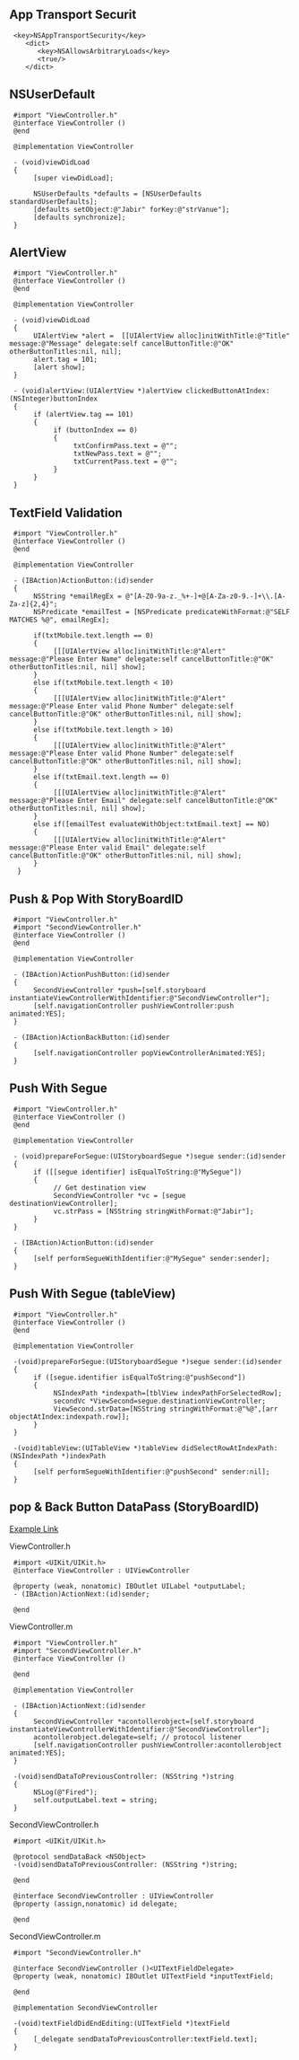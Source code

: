 <h2>App Transport Securit</h2>

     <key>NSAppTransportSecurity</key>
        <dict>
           <key>NSAllowsArbitraryLoads</key>
           <true/>
        </dict>

<h2>NSUserDefault</h2>

     #import "ViewController.h"
     @interface ViewController ()
     @end
     
     @implementation ViewController
     
     - (void)viewDidLoad
     {
          [super viewDidLoad];
    
          NSUserDefaults *defaults = [NSUserDefaults standardUserDefaults];
          [defaults setObject:@"Jabir" forKey:@"strVanue"];
          [defaults synchronize];
     }


<h2>AlertView</h2>

     #import "ViewController.h"
     @interface ViewController ()
     @end
     
     @implementation ViewController
     
     - (void)viewDidLoad 
     {     
          UIAlertView *alert =  [[UIAlertView alloc]initWithTitle:@"Title" message:@"Message" delegate:self cancelButtonTitle:@"OK" otherButtonTitles:nil, nil];
          alert.tag = 101;
          [alert show];
     }
     
     - (void)alertView:(UIAlertView *)alertView clickedButtonAtIndex:(NSInteger)buttonIndex
     {
          if (alertView.tag == 101)
          {
               if (buttonIndex == 0)
               {
                    txtConfirmPass.text = @"";
                    txtNewPass.text = @"";
                    txtCurrentPass.text = @"";
               }
          }
     }
     
<h2>TextField Validation</h2>

     #import "ViewController.h"
     @interface ViewController ()
     @end
     
     @implementation ViewController
     
     - (IBAction)ActionButton:(id)sender
     {
          NSString *emailRegEx = @"[A-Z0-9a-z._%+-]+@[A-Za-z0-9.-]+\\.[A-Za-z]{2,4}";
          NSPredicate *emailTest = [NSPredicate predicateWithFormat:@"SELF MATCHES %@", emailRegEx];
          
          if(txtMobile.text.length == 0)
          {
               [[[UIAlertView alloc]initWithTitle:@"Alert" message:@"Please Enter Name" delegate:self cancelButtonTitle:@"OK" otherButtonTitles:nil, nil] show];
          }
          else if(txtMobile.text.length < 10)
          {
               [[[UIAlertView alloc]initWithTitle:@"Alert" message:@"Please Enter valid Phone Number" delegate:self cancelButtonTitle:@"OK" otherButtonTitles:nil, nil] show];
          }
          else if(txtMobile.text.length > 10)
          {
               [[[UIAlertView alloc]initWithTitle:@"Alert" message:@"Please Enter valid Phone Number" delegate:self cancelButtonTitle:@"OK" otherButtonTitles:nil, nil] show];
          }
          else if(txtEmail.text.length == 0)
          {
               [[[UIAlertView alloc]initWithTitle:@"Alert" message:@"Please Enter Email" delegate:self cancelButtonTitle:@"OK" otherButtonTitles:nil, nil] show];
          }
          else if([emailTest evaluateWithObject:txtEmail.text] == NO)
          {
               [[[UIAlertView alloc]initWithTitle:@"Alert" message:@"Please Enter valid Email" delegate:self cancelButtonTitle:@"OK" otherButtonTitles:nil, nil] show];
          }
      }
          
<h2>Push & Pop With StoryBoardID</h2>
     
     #import "ViewController.h"
     #import "SecondViewController.h"
     @interface ViewController ()
     @end
     
     @implementation ViewController

     - (IBAction)ActionPushButton:(id)sender
     {
          SecondViewController *push=[self.storyboard instantiateViewControllerWithIdentifier:@"SecondViewController"];
          [self.navigationController pushViewController:push animated:YES];
     }
     
     - (IBAction)ActionBackButton:(id)sender
     {
          [self.navigationController popViewControllerAnimated:YES];
     }

<h2>Push With Segue</h2>

     #import "ViewController.h"
     @interface ViewController ()
     @end
     
     @implementation ViewController

     - (void)prepareForSegue:(UIStoryboardSegue *)segue sender:(id)sender
     {
          if ([[segue identifier] isEqualToString:@"MySegue"])
          {
               // Get destination view
               SecondViewController *vc = [segue destinationViewController];
               vc.strPass = [NSString stringWithFormat:@"Jabir"];
          }
     }
     
     - (IBAction)ActionButton:(id)sender
     {
          [self performSegueWithIdentifier:@"MySegue" sender:sender];
     }
    
<h2>Push With Segue (tableView)</h2>

     #import "ViewController.h"
     @interface ViewController ()
     @end
     
     @implementation ViewController
     
     -(void)prepareForSegue:(UIStoryboardSegue *)segue sender:(id)sender
     {
          if ([segue.identifier isEqualToString:@"pushSecond"]) 
          {
               NSIndexPath *indexpath=[tblView indexPathForSelectedRow];
               secondVc *ViewSecond=segue.destinationViewController;
               ViewSecond.strData=[NSString stringWithFormat:@"%@",[arr objectAtIndex:indexpath.row]];
          }
     }
     
     -(void)tableView:(UITableView *)tableView didSelectRowAtIndexPath:(NSIndexPath *)indexPath
     {
          [self performSegueWithIdentifier:@"pushSecond" sender:nil];
     }
     
<h2>pop & Back Button DataPass (StoryBoardID)</h2>

[Example Link](https://iostpoint.wordpress.com/2016/06/25/pass-data-back-to-previous-viewcontroller/)

ViewController.h

     #import <UIKit/UIKit.h>
     @interface ViewController : UIViewController
     
     @property (weak, nonatomic) IBOutlet UILabel *outputLabel;
     - (IBAction)ActionNext:(id)sender;
     
     @end
     
ViewController.m
     
     #import "ViewController.h"
     #import "SecondViewController.h"
     @interface ViewController ()
     
     @end

     @implementation ViewController
     
     - (IBAction)ActionNext:(id)sender
     {
          SecondViewController *acontollerobject=[self.storyboard instantiateViewControllerWithIdentifier:@"SecondViewController"];
          acontollerobject.delegate=self; // protocol listener
          [self.navigationController pushViewController:acontollerobject animated:YES];
     }
     
     -(void)sendDataToPreviousController: (NSString *)string
     {
          NSLog(@"Fired");
          self.outputLabel.text = string;
     }
     
SecondViewController.h
     
     #import <UIKit/UIKit.h>

     @protocol sendDataBack <NSObject>
     -(void)sendDataToPreviousController: (NSString *)string;
     
     @end

     @interface SecondViewController : UIViewController
     @property (assign,nonatomic) id delegate;
     
     @end
     
SecondViewController.m

     #import "SecondViewController.h"

     @interface SecondViewController ()<UITextFieldDelegate>
     @property (weak, nonatomic) IBOutlet UITextField *inputTextField;
     
     @end

     @implementation SecondViewController

     -(void)textFieldDidEndEditing:(UITextField *)textField
     {
          [_delegate sendDataToPreviousController:textField.text];
     }
     
